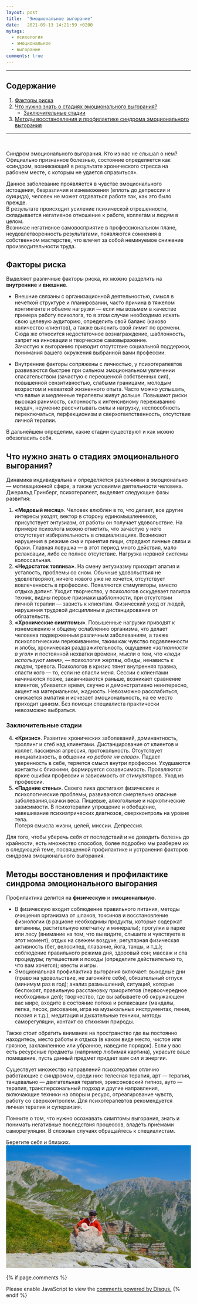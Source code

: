 ```yaml
---
layout: post
title:  "Эмоциональное выгорание"
date:   2021-09-13 14:21:59 +0200
mytags: 
  - психология 
  - эмоциональное
  - выгорание
comments: true
---
```

<link rel="stylesheet" href="/assets/css/navbar_bottom_space.css">

---
## Содержание
1. [Факторы риска](#факторы-риска)
1. [Что нужно знать о стадиях эмоционального выгорания?](#что-нужно-знать-о-стадиях-эмоционального-выгорания)
    - [Заключительные стадии](#заключительные-стадии)
1. [Методы восстановления и профилактике синдрома эмоционального выгорания](#методы-восстановления-и-профилактике-синдрома-эмоционального-выгорания)

---
<p>&nbsp;</p>

Синдром эмоционального выгорания. Кто из нас не слышал о нем?  
Официально признанное болезнью, состояние определяется как «синдром, возникающий в результате хронического стресса на рабочем месте, с которым не удается справиться».  

Данное заболевание проявляется в чувстве эмоционального истощения, безразличия и изнеможения (вплоть до депрессии и суицида), человек не может отдаваться работе так, как это было прежде.  
В результате происходит усиление психической отрешенности, складывается негативное отношение к работе, коллегам и людям в целом.  
Возникае негативное самовосприятие в профессиональном плане, неудовлетворенность результатами, появляются сомнения в собственном мастерстве, что влечет за собой неминуемое снижение производительности труда.  

## Факторы риска
Выделяют различные факторы риска, их можно разделить на **внутренние** и **внешние**.  

- Внешние связаны с организационной деятельностью, смысл в нечеткой структуре и планировании, часто причина в тяжелом контингенте и объеме нагрузки — если мы возьмем в качестве примера работу психолога, то в этом случае необходимо искать свою целевую аудиторию, определить свой баланс (каково количество клиентов), а также выяснить свой лимит по времени. Сюда же относится недостаточное вознаграждение, шаблонность, запрет на инновации и творческое самовыражение.  
Зачастую к выгоранию приводит отсутствие социальной поддержки, понимания вашего окружения выбранной вами профессии.  

- Внутренние факторы сопряжены с личностью, у психотерапевтов развиваются быстрее при сильном эмоциональном увлечении спасательством (зачастую с переоценкой собственных сил), повышенной сензитивностью, слабыми границами, молодым возрастом и нехваткой жизненного опыта. Часто можно услышать, что вялые и медленные терапевты живут дольше. Повышают риски высокая ранимость, склонность к интенсивному переживанию неудач, неумение рассчитывать силы и нагрузку, неспособность переключаться, перфекционизм и сверхответственность, отсутствие личной терапии.  

В дальнейшем определим, какие стадии существуют и как можно обезопасить себя.

## Что нужно знать о стадиях эмоционального выгорания?

Динамика индивидуальна и определяется различиями в эмоционально — мотивационной сфере, а также условиями деятельности человека. Джеральд Гринберг, психотерапевт, выделяет следующие фазы развития:

1. **«Медовый месяц»**. Человек влюблен в то, что делает, все другие интересы
    уходят, вектор в сторону единомышленников, присутствует энтузиазм, 
    от работы он получает удовольствие. На примере психолога можно отметить,
    что зачастую у него отсутствует избирательность в специализациях. 
    Возникают нарушения в режиме сна и принятия пищи, страдают личные 
    связи и браки. Главная ловушка — в этот период много действия, мало
    релаксации, либо ее полное отсутствие. Нагрузка нервной системы колоссальная.
2. **«Недостаток топлива»**. На смену энтузиазму приходит апатия и усталость,
    проблемы со сном. Обычные удовольствия не удовлетворяют, ничего нового уже
    не хочется, отсутствует вовлеченность в профессию. Появляются стимуляторы,
    вместо отдыха допинг. Уходит творчество, у психологов оскудевает палитра
    техник, видны первые признаки шаблонности, при отсутствии личной
    терапии — зависть к клиентам. Физический уход от людей, нарушения 
    трудовой дисциплины и дистанцирование от обязательств.
3. **«Хронические симптомы»**. Повышенные нагрузки приводят к изнеможению
    и общему ослаблению организма, что делает человека подверженным различным
    заболеваниям, а также психологическим переживаниям, таким как чувство 
    подавленности и злобы, хроническая раздражительность, ощущение 
    *«загнанности в угол»* и постоянной нехватки времени, мысли о том, что
    *«люди используют меня»*, — психология жертвы, обиды, ненависть к людям,
    тревога. Психологов в кризис тянет внутренняя травма, спасти кого — то,
    если не спасли меня. Сессии с клиентами начинаются позже, 
    заканчиваются раньше, возникает сравнение клиентов, убивается время,
    скучно и демонстративно неинтересно, акцент на материальном, жадность.
    Невозможно расслабиться, снижается эмпатия и исчезает эмоциональность,
    на ее место приходит цинизм. Без помощи специалиста 
    практически невозможно выбраться.

### Заключительные стадии
4. **«Кризис»**. Развитие хронических заболеваний, доминантность, троллинг
    и стеб над клиентами. Дистанцирование от клиентов и коллег, пассивная 
    агрессия, протокольность. Отсутствует инициативность, в общении 
    *«о работе ни слова»*. Падает уверенность в себе, теряется смысл
    внутри профессии. Ухудшаются контакты с близкими, формируется
    созависимость. Проявляются яркие ошибки профессии и зависимость от 
    стимуляторов. Уход из профессии.
5. **«Падение стены»**. Своего пика достигают физические и психологические 
    проблемы, развиваются смертельно опасные заболевания,скачки веса. 
    Пищевые, алкогольные и наркотические зависимости. В психотерапии 
    упрощение и обобщение, навешивание психиатрических диагнозов, 
    сверхконтроль на уровне тела.  
    Потеря смысла жизни, целей, миссии. Депрессия. 


Для того, чтобы уберечь себя от последствий и не доводить болезнь до крайности, есть множество способов, более подробно мы разберем их в следующей теме, посвященной профилактике и устранения факторов синдрома эмоционального выгорания.
 
## Методы восстановления и профилактике синдрома эмоционального выгорания
Профилактика делится на **физическую** и **эмоциональную**.
- В физическую входит соблюдение правильного питания, методы очищения организма от шлаков, токсинов и восстановление физиологии (в рационе необходимы продукты, которые содержат витамины, растительную клетчатку и минералы); прогулки в парке или лесу (внимание на том, что вы видите, слышите и чувствуете в этот момент), отдых на свежем воздухе; регулярная физическая активность (бег, велосипед, плавание, йога, танцы, и т.д.); соблюдение правильного режима дня, здоровый сон; массаж и спа процедуры; путешествия и походы (определите действительно то, что вам хочется); квесты и игры.
- Эмоциональная профилактика выгорания включает: выходные дни (право на удовольствие, не загоняйте себя), обязательный отпуск (минимум раз в год); анализ размышлений, ситуаций, которые беспокоят, правильную расстановку приоритетов (первоочередное необходимых дел); творчество, где вы забываете об окружающем вас мире, входите в состояние потока и релаксации (мандалы, лепка, песок, рисование, игра на музыкальных инструментах, пение, поэзия и т.д.), медитация и дыхательные техники, методы саморегуляции, контакт со стихиями природы.

Также стоит обратить внимание на пространство где вы постоянно находитесь, место работы и отдыха (в каком виде место, чистое или грязное, захламленное или убранное, наведите порядок). Если у вас есть ресурсные предметы (например любимая картина), украсьте ваше помещение, пусть данный предмет придает вам сил и энергии. 

Существует множество направлений психотерапии отлично работающие с синдромом, среди них: телесная терапия, арт — терапия, танцевально — двигательная терапия, эриксоновский гипноз, ауто — терапия, трансперсональный подход и другие направления, включающие техники на опоры и ресурс, отреагирование чувств, работу со сверхконтролем. Для психотерапевтов рекомендуется личная терапия и супервизия.

Помните о том, что нужно осознавать симптомы выгорания, знать и понимать 
негативные последствия процессов, владеть приемами саморегуляции. 
В сложных случаях обращайтесь к специалистам. 

Берегите себя и близких.
![burnout3](/img/blog/burnout3.jpg)

{% if page.comments %}
<div id="disqus_thread"></div>
<script>
    /**
    *  RECOMMENDED CONFIGURATION VARIABLES: EDIT AND UNCOMMENT THE SECTION BELOW TO INSERT DYNAMIC VALUES FROM YOUR PLATFORM OR CMS.
    *  LEARN WHY DEFINING THESE VARIABLES IS IMPORTANT: https://disqus.com/admin/universalcode/#configuration-variables    */
    
    var disqus_config = function () {
    this.page.url = 'https://aleksnlp.com/blogs/2021/09/13/Burnout.html';  // Replace PAGE_URL with your page's canonical URL variable
    this.page.identifier = 'psychologyBurnout0'; // Replace PAGE_IDENTIFIER with your page's unique identifier variable
    };
    
    (function() { // DON'T EDIT BELOW THIS LINE
    var d = document, s = d.createElement('script');
    s.src = 'https://aleksnlp.disqus.com/embed.js';
    s.setAttribute('data-timestamp', +new Date());
    (d.head || d.body).appendChild(s);
    })();
</script>
<noscript>Please enable JavaScript to view the <a href="https://disqus.com/?ref_noscript">comments powered by Disqus.</a></noscript>
{% endif %}
